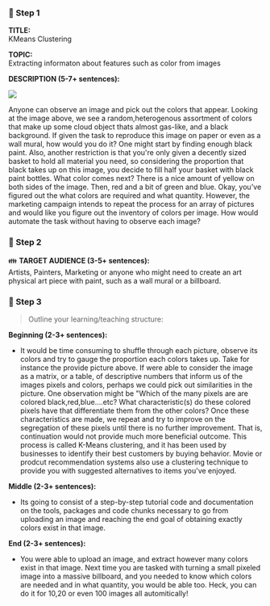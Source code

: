 
### :pushpin: Step 1
**TITLE:**    
KMeans Clustering

**TOPIC:**    
Extracting informaton about features such as color from images

**DESCRIPTION (5-7+ sentences):**    



[<img src="https://images.ctfassets.net/cnu0m8re1exe/7bvBF6E4WXVLLIsH88lXcC/5a3b7483a82fb30248e7d1c7856be6ec/20-things-color.jpg?w=650&h=433&fit=fill">](http://google.com.au/)

Anyone can observe an image and pick out the colors that appear. Looking at the image above, we see a random,heterogenous assortment of colors that make up some cloud object thats almost gas-like, and a black background. If given the task to reproduce this image on paper or even as a wall mural, how would you do it? One might start by finding enough black paint. Also, another restriction is that you're only given a decently sized basket to hold all material you need, so considering the proportion that black takes up on this image, you decide to fill half your basket with black paint bottles. What color comes next? There is a nice amount of yellow on both sides of the image. Then, red and a bit of green and blue. Okay, you've figured out the what colors are required and what quantity. However, the marketing campaign intends to repeat the process for an array of pictures and would like you figure out the inventory of colors per image. How would automate the task without having to observe each image?


### :pushpin: Step 2
:family: **TARGET AUDIENCE (3-5+ sentences):**    
Artists, Painters, Marketing or anyone who might need to create an art physical art piece with paint, such as a wall mural or a billboard.

### :pushpin: Step 3
> Outline your learning/teaching structure: 

**Beginning (2-3+ sentences):**    
 


 - It would be time consuming to shuffle through each picture, observe its colors and try to gauge the proportion each colors takes up. Take for instance the provide picture above. If were able to consider the image as a matrix, or a table, of descriptive numbers that inform us of the images pixels and colors, perhaps we could pick out similarities in the picture. One observation might be "Which of the many pixels are are colored black,red,blue....etc? What characteristic(s) do these colored pixels have that differentiate them from the other colors? Once these characteristics are made, we repeat and try to improve on the segregation of these pixels until there is no further improvement. That is, continuation would not provide much more beneficial outcome. This process is called K-Means clustering, and it has been used by businesses to identify their best
customers by buying behavior. Movie or prodcut recommendation systems also use a clustering technique to provide you with suggested alternatives to items you've enjoyed.
 

**Middle (2-3+ sentences):**    

 - Its going to consist of a step-by-step tutorial code and documentation on the tools, packages and code chunks necessary to go from uploading an image and reaching the end goal of obtaining exactly colors exist in that image.
 
 

**End (2-3+ sentences):**    


- You were able to upload an image, and extract however many colors exist in that image. Next time you are tasked with turning a small pixeled image into a massive billboard, and you needed to know which colors are needed and in what quantity, you would be able too. Heck, you can do it for 10,20 or even 100 images all automitically!



